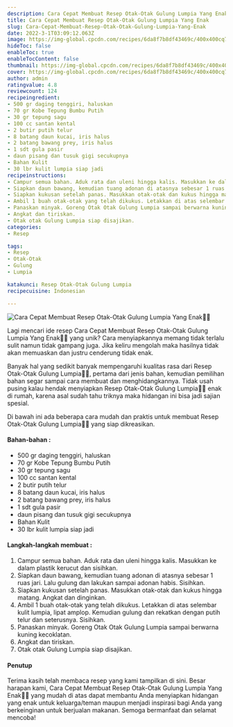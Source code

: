 ```yaml
---
description: Cara Cepat Membuat Resep Otak-Otak Gulung Lumpia Yang Enak"
title: Cara Cepat Membuat Resep Otak-Otak Gulung Lumpia Yang Enak
slug: Cara-Cepat-Membuat-Resep-Otak-Otak-Gulung-Lumpia-Yang-Enak
date: 2022-3-1T03:09:12.063Z
image: https://img-global.cpcdn.com/recipes/6da8f7b8df43469c/400x400cq70/photo.jpg
hideToc: false
enableToc: true
enableTocContent: false
thumbnail: https://img-global.cpcdn.com/recipes/6da8f7b8df43469c/400x400cq70/photo.jpg
cover: https://img-global.cpcdn.com/recipes/6da8f7b8df43469c/400x400cq70/photo.jpg
author: admin
ratingvalue: 4.8
reviewcount: 124
recipeingredient:
- 500 gr daging tenggiri, haluskan
- 70 gr Kobe Tepung Bumbu Putih
- 30 gr tepung sagu
- 100 cc santan kental
- 2 butir putih telur
- 8 batang daun kucai, iris halus
- 2 batang bawang prey, iris halus
- 1 sdt gula pasir
- daun pisang dan tusuk gigi secukupnya
- Bahan Kulit
- 30 lbr kulit lumpia siap jadi
recipeinstructions:
- Campur semua bahan. Aduk rata dan uleni hingga kalis. Masukkan ke dalam plastik kerucut dan sisihkan.
- Siapkan daun bawang, kemudian tuang adonan di atasnya sebesar 1 ruas jari. Lalu gulung dan lakukan sampai adonan habis. Sisihkan.
- Siapkan kukusan setelah panas. Masukkan otak-otak dan kukus hingga matang. Angkat dan dinginkan.
- Ambil 1 buah otak-otak yang telah dikukus. Letakkan di atas selembar kulit lumpia, lipat amplop. Kemudian gulung dan rekatkan dengan putih telur dan seterusnya. Sisihkan.
- Panaskan minyak. Goreng Otak Otak Gulung Lumpia sampai berwarna kuning kecoklatan.
- Angkat dan tiriskan.
- Otak otak Gulung Lumpia siap disajikan.
categories:
- Resep

tags:
- Resep
- Otak-Otak
- Gulung
- Lumpia

katakunci: Resep Otak-Otak Gulung Lumpia
recipecuisine: Indonesian

---
```


![Cara Cepat Membuat Resep Otak-Otak Gulung Lumpia Yang Enak👩‍🍳](https://img-global.cpcdn.com/recipes/6da8f7b8df43469c/400x400cq70/photo.jpg)

Lagi mencari ide resep Cara Cepat Membuat Resep Otak-Otak Gulung Lumpia Yang Enak👩‍🍳 yang unik? Cara menyiapkannya memang tidak terlalu sulit namun tidak gampang juga. Jika keliru mengolah maka hasilnya tidak akan memuaskan dan justru cenderung tidak enak.

Banyak hal yang sedikit banyak mempengaruhi kualitas rasa dari Resep Otak-Otak Gulung Lumpia👩‍🍳, pertama dari jenis bahan, kemudian pemilihan bahan segar sampai cara membuat dan menghidangkannya. Tidak usah pusing kalau hendak menyiapkan Resep Otak-Otak Gulung Lumpia👩‍🍳 enak di rumah, karena asal sudah tahu triknya maka hidangan ini bisa jadi sajian spesial.

Di bawah ini ada beberapa cara mudah dan praktis untuk membuat Resep Otak-Otak Gulung Lumpia👩‍🍳 yang siap dikreasikan.

<!--inarticleads1-->

#### Bahan-bahan :

- 500 gr daging tenggiri, haluskan
- 70 gr Kobe Tepung Bumbu Putih
- 30 gr tepung sagu
- 100 cc santan kental
- 2 butir putih telur
- 8 batang daun kucai, iris halus
- 2 batang bawang prey, iris halus
- 1 sdt gula pasir
- daun pisang dan tusuk gigi secukupnya
- Bahan Kulit
- 30 lbr kulit lumpia siap jadi

<!--inarticleads2-->

#### Langkah-langkah membuat :

1. Campur semua bahan. Aduk rata dan uleni hingga kalis. Masukkan ke dalam plastik kerucut dan sisihkan.
1. Siapkan daun bawang, kemudian tuang adonan di atasnya sebesar 1 ruas jari. Lalu gulung dan lakukan sampai adonan habis. Sisihkan.
1. Siapkan kukusan setelah panas. Masukkan otak-otak dan kukus hingga matang. Angkat dan dinginkan.
1. Ambil 1 buah otak-otak yang telah dikukus. Letakkan di atas selembar kulit lumpia, lipat amplop. Kemudian gulung dan rekatkan dengan putih telur dan seterusnya. Sisihkan.
1. Panaskan minyak. Goreng Otak Otak Gulung Lumpia sampai berwarna kuning kecoklatan.
1. Angkat dan tiriskan.
1. Otak otak Gulung Lumpia siap disajikan.

#### Penutup

Terima kasih telah membaca resep yang kami tampilkan di sini. Besar harapan kami, Cara Cepat Membuat Resep Otak-Otak Gulung Lumpia Yang Enak👩‍🍳 yang mudah di atas dapat membantu Anda menyiapkan hidangan yang enak untuk keluarga/teman maupun menjadi inspirasi bagi Anda yang berkeinginan untuk berjualan makanan. Semoga bermanfaat dan selamat mencoba!